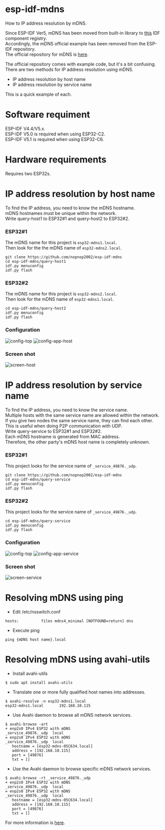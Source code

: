 # esp-idf-mdns
How to IP address resolution by mDNS.   

Since ESP-IDF Ver5, mDNS has been moved from built-in library to [this](https://components.espressif.com/components/espressif/mdns) IDF component registry.   
Accordingly, the mDNS official example has been removed from the ESP-IDF repository.   
The official repository for mDNS is [here](https://github.com/espressif/esp-protocols/tree/master/components/mdns).   


The official repository comes with example code, but it's a bit confusing.   
There are two methods for IP address resolution using mDNS.   
- IP address resolution by host name   
- IP address resolution by service name   

This is a quick example of each.   

# Software requiment
ESP-IDF V4.4/V5.x.   
ESP-IDF V5.0 is required when using ESP32-C2.   
ESP-IDF V5.1 is required when using ESP32-C6.   

# Hardware requirements
Requires two ESP32s.   


# IP address resolution by host name   
To find the IP address, you need to know the mDNS hostname.   
mDNS hostnames must be unique within the network.   
Write query-host1 to ESP32#1 and query-host2 to ESP32#2.   

### ESP32#1   
The mDNS name for this project is ```esp32-mdns1.local```.   
Then look for the the mDNS name of ```esp32-mdns2.local```.   
```
git clone https://github.com/nopnop2002/esp-idf-mdns
cd esp-idf-mdns/query-host1
idf.py menuconfig
idf.py flash
```



### ESP32#2   
The mDNS name for this project is ```esp32-mdns2.local```.   
Then look for the mDNS name of ```esp32-mdns1.local```.   
```
cd esp-idf-mdns/query-host2
idf.py menuconfig
idf.py flash
```

### Configuration
![config-top](https://user-images.githubusercontent.com/6020549/226929344-8410a99a-545d-4a88-8705-9842d3caf072.jpg)
![config-app-host](https://user-images.githubusercontent.com/6020549/226929353-f4d299a1-ca5c-4db8-aa4e-37ffb668bce5.jpg)

### Screen shot
![screen-host](https://user-images.githubusercontent.com/6020549/226932565-e91a808d-113d-4802-81b9-aaec2df34d75.jpg)


# IP address resolution by service name   
To find the IP address, you need to know the service name.   
Multiple hosts with the same service name are allowed within the network.   
If you give two nodes the same service name, they can find each other.   
This is useful when doing P2P communication with UDP.   
Write query-service to ESP32#1 and ESP32#2.   
Each mDNS hostname is generated from MAC address.   
Therefore, the other party's mDNS host name is completely unknown.   

### ESP32#1   
This project looks for the service name of ```_service_49876._udp```.   
```
git clone https://github.com/nopnop2002/esp-idf-mdns
cd esp-idf-mdns/query-service
idf.py menuconfig
idf.py flash
```

### ESP32#2   
This project looks for the service name of ```_service_49876._udp```.   
```
cd esp-idf-mdns/query-service
idf.py menuconfig
idf.py flash
```

### Configuration

![config-top](https://user-images.githubusercontent.com/6020549/226929344-8410a99a-545d-4a88-8705-9842d3caf072.jpg)
![config-app-service](https://user-images.githubusercontent.com/6020549/226929361-5775198e-766d-4f77-b54c-99a45b88a544.jpg)


### Screen shot
![screen-service](https://user-images.githubusercontent.com/6020549/226932577-31477732-0770-4def-a1f0-544a6e28b382.jpg)

# Resolving mDNS using ping   

- Edit /etc/nsswitch.conf
```
hosts:          files mdns4_minimal [NOTFOUND=return] dns
```

- Execute ping
```
ping {mDNS host name}.local
```


# Resolving mDNS using avahi-utils   

- Install avahi-utils
```
$ sudo apt install avahi-utils
```


- Translate one or more fully qualified host names into addresses.
```
$ avahi-resolve -n esp32-mdns1.local
esp32-mdns1.local       192.168.10.115
```

- Use Avahi daemon to browse all mDNS network services.
```
$ avahi-browse -art
+ enp2s0 IPv4 ESP32 with mDNS                               _service_49876._udp  local
= enp2s0 IPv4 ESP32 with mDNS                               _service_49876._udp  local
   hostname = [esp32-mdns-05C634.local]
   address = [192.168.10.115]
   port = [49876]
   txt = []
```

- Use the Avahi daemon to browse specific mDNS network services.
```
$ avahi-browse -rt _service_49876._udp
+ enp2s0 IPv4 ESP32 with mDNS                               _service_49876._udp  local
= enp2s0 IPv4 ESP32 with mDNS                               _service_49876._udp  local
   hostname = [esp32-mdns-05C634.local]
   address = [192.168.10.115]
   port = [49876]
   txt = []
```

For more information is [here](https://wiki.debian.org/Avahi).
